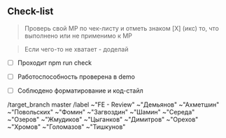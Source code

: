 ## Check-list

> Проверь свой МР по чек-листу и отметь знаком [X] (икс) то, что выполнено или не применимо к МР

> Если чего-то не хватает - доделай

- [ ] Проходит npm run check
- [ ] Работоспособность проверена в demo
- [ ] Соблюдено форматирование и код-стайл


/target_branch master
/label ~"FE - Review" ~"Демьянов" ~"Ахметшин" ~"Повольских" ~"Фомин" ~"Загвоздин" ~"Шамин" ~"Середа" ~"Озеров" ~"Жмудиков" ~"Цыганков" ~"Димитров" ~"Орехов" ~"Хромов" ~"Голомазов" ~"Тишкунов"
